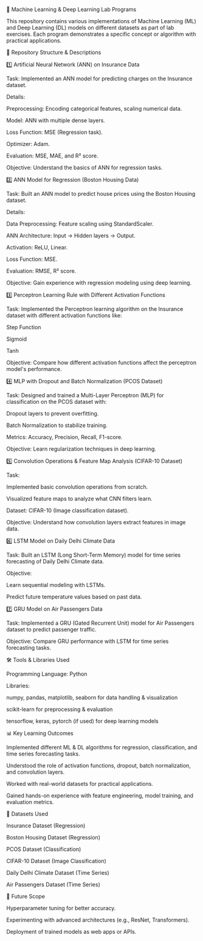 📂 Machine Learning & Deep Learning Lab Programs

This repository contains various implementations of Machine Learning (ML) and Deep Learning (DL) models on different datasets as part of lab exercises. Each program demonstrates a specific concept or algorithm with practical applications.

📜 Repository Structure & Descriptions

1️⃣ Artificial Neural Network (ANN) on Insurance Data



Task: Implemented an ANN model for predicting charges on the Insurance dataset.

Details:

Preprocessing: Encoding categorical features, scaling numerical data.

Model: ANN with multiple dense layers.

Loss Function: MSE (Regression task).

Optimizer: Adam.

Evaluation: MSE, MAE, and R² score.

Objective: Understand the basics of ANN for regression tasks.

2️⃣ ANN Model for Regression (Boston Housing Data)



Task: Built an ANN model to predict house prices using the Boston Housing dataset.

Details:

Data Preprocessing: Feature scaling using StandardScaler.

ANN Architecture: Input → Hidden layers → Output.

Activation: ReLU, Linear.

Loss Function: MSE.

Evaluation: RMSE, R² score.

Objective: Gain experience with regression modeling using deep learning.

3️⃣ Perceptron Learning Rule with Different Activation Functions


Task: Implemented the Perceptron learning algorithm on the Insurance dataset with different activation functions like:

Step Function

Sigmoid

Tanh

Objective: Compare how different activation functions affect the perceptron model's performance.

4️⃣ MLP with Dropout and Batch Normalization (PCOS Dataset)


Task: Designed and trained a Multi-Layer Perceptron (MLP) for classification on the PCOS dataset with:

Dropout layers to prevent overfitting.

Batch Normalization to stabilize training.

Metrics: Accuracy, Precision, Recall, F1-score.

Objective: Learn regularization techniques in deep learning.

5️⃣ Convolution Operations & Feature Map Analysis (CIFAR-10 Dataset)


Task:

Implemented basic convolution operations from scratch.

Visualized feature maps to analyze what CNN filters learn.

Dataset: CIFAR-10 (Image classification dataset).

Objective: Understand how convolution layers extract features in image data.

6️⃣ LSTM Model on Daily Delhi Climate Data



Task: Built an LSTM (Long Short-Term Memory) model for time series forecasting of Daily Delhi Climate data.

Objective:

Learn sequential modeling with LSTMs.

Predict future temperature values based on past data.

7️⃣ GRU Model on Air Passengers Data


Task: Implemented a GRU (Gated Recurrent Unit) model for Air Passengers dataset to predict passenger traffic.

Objective: Compare GRU performance with LSTM for time series forecasting tasks.

🛠️ Tools & Libraries Used

Programming Language: Python

Libraries:

numpy, pandas, matplotlib, seaborn for data handling & visualization

scikit-learn for preprocessing & evaluation

tensorflow, keras, pytorch (if used) for deep learning models

📊 Key Learning Outcomes

Implemented different ML & DL algorithms for regression, classification, and time series forecasting tasks.

Understood the role of activation functions, dropout, batch normalization, and convolution layers.

Worked with real-world datasets for practical applications.

Gained hands-on experience with feature engineering, model training, and evaluation metrics.

📁 Datasets Used

Insurance Dataset (Regression)

Boston Housing Dataset (Regression)

PCOS Dataset (Classification)

CIFAR-10 Dataset (Image Classification)

Daily Delhi Climate Dataset (Time Series)

Air Passengers Dataset (Time Series)

📌 Future Scope

Hyperparameter tuning for better accuracy.

Experimenting with advanced architectures (e.g., ResNet, Transformers).

Deployment of trained models as web apps or APIs.
